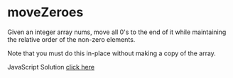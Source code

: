 # moveZeroes

Given an integer array nums, move all 0's to the end of it while maintaining the relative order of the non-zero elements. 

Note that you must do this in-place without making a copy of the array.

JavaScript Solution [click here](http://banevare.github.io/moveZeroes.html)
